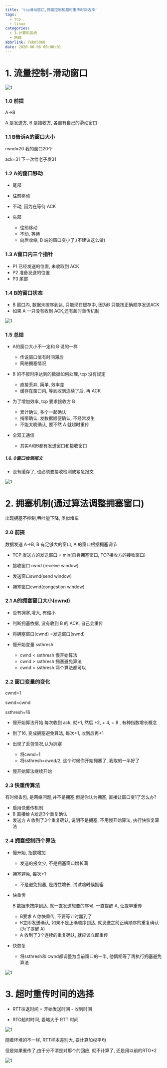 ```yaml
---
title: 'tcp滑动窗口,拥塞控制和超时重传时间选择'
tags:
  - tcp
  - linux
categories:
  - 3-计算机系统
  - 网络
abbrlink: 7eb83068
date: 2020-06-06 00:00:01
---
```




# 1. 流量控制-滑动窗口



![1](tcp滑动窗口和拥塞控制/1.png)

<!-- more -->

### 1.0 前提

A->B

A 是发送方, B 是接收方,  各自有自己的滑动窗口



### 1.1  B告诉A的窗口大小

rwnd=20  我的窗口20个

ack=31  下一次给老子发31



### 1.2  A的窗口移动

+  尾部
  + 往前移动
  + 不动, 因为在等待 ACK 

+ 头部
  + 往前移动
  + 不动, 等待
  + 向后收缩, B 端的窗口变小了,(不建议这么做)



### 1.3 A窗口内三个指针

+ P1 已经发送的位置, 未收取到 ACK
+ P2 准备发送的位置
+ P3 尾部



### 1.4  B的窗口状态

+ B 窗口内,  数据未按序到达, 只能现在缓存中,  因为B 只能按正确顺序发送ACK
+ 如果 A 一只没有收到 ACK,还有超时重传机制

![1](tcp滑动窗口和拥塞控制/2.png)

### 1.5 总结

+ A的窗口大小不一定和 B 说的一样
  + 传说窗口值有时间滞后
  + 网络拥塞情况

+ B 的不按时序达到的数据如何处理, tcp 没有规定
  + 直接丢弃, 简单, 效率差
  + 缓存在窗口内, 等到收到连续了后, 再 ACK

+ 为了增加效率,  tcp 要求接收方 B 
  + 累计确认, 多个一起确认
  + 捎带确认. 发数据顺便确认, 不经常发生
  + 不能太晚确认, 要不然 A 就超时重传

+ 全双工通信
  + 其实A和B都有发送窗口和接收窗口



##### 1.6. 0窗口检测报文

+ 没有缓存了, 也必须要接收检测或紧急报文

![1](tcp滑动窗口和拥塞控制/4.png)



# 2. 拥塞机制(通过算法调整拥塞窗口)

出现拥塞不控制,吞吐量下降,  类似堵车



### 2.0 前提

数据发送 A->B, B 有足够大的窗口, A 的窗口根据拥塞调节 

+ TCP 发送方的发送窗口 = min(自身拥塞窗口, TCP接收方的接收窗口)

+ 接收窗口 rwnd (receive window)

+ 发送窗口swnd(send window)

+ 拥塞窗口cwnd(congestion window)

  

### 2.1 A的拥塞窗口大小(cwnd)

+ 没有拥塞,增大, 有缩小
+ 判断拥塞依据, 没有收到 B 的 ACK, 自己会重传
+ 将拥塞窗口(cwnd) =发送窗口(swnd)

+ 慢开始变量 ssthresh
  + cwnd < ssthresh 慢开始算法
  + cwnd >  ssthresh 拥塞避免算法
  + cwnd =  ssthresh  两个算法都可以



### 2.2 窗口变量的变化

cwnd=1

swnd=cwnd

ssthresh=16



+ 慢开始算法开始  每次收到 ack, 就+1,  然后 +2,  + 4,  + 8 , 有种指数增长概念

+ 到了16, 变成拥塞避免算法, 每次+1, 收到后再+1
+ 出现了丢包情况,认为拥塞
  + 将cwnd=1
  + 将ssthresh=cwnd/2, 这个时候你开始拥塞了, 我取的一半好了
+ 慢开始算法继续开始



### 2.3 快重传算法

有时候丢包, 是网络问题,并不是拥塞,但是你认为拥塞,  直接让窗口变1了怎么办?

+ 启用快重传机制
+ B 直接给 A发送3个重复确认
+ 发送方 A 收到了3个重复确认, 说明不是拥塞, 不用慢开始算法, 执行快恢复算法



### 2.4 拥塞控制四个算法

+ 慢开始, 指数增加

  + 发送的报文少, 不是拥塞窗口增长满

+ 拥塞避免, 每次+1

  + 不是避免拥塞, 是线性增长, 试试啥时候拥塞

+ 快重传

  B 数据未按序到达, 就一直发送想要的序号, 一直提醒 A, 让提早重传

  + B要求 A 你快重传, 不要等计时器到了
  + B立即发送确认, 如果不是正确顺序到达, 就发送之前正确顺序的重复确认(为了提醒 A)
  + A 收到了3个连续的重复确认, 就应该立即重传

+ 快恢复

  + 将ssthresh和 cwnd都调整为当前窗口的一半,  他俩相等了再执行拥塞避免算法



![1](tcp滑动窗口和拥塞控制/3.png)





# 3. 超时重传时间的选择

+ RTT往返时间 = 开始发送时间 -  收到时间

+ RTO超时时间, 要略大于 RTT 时间



![1](tcp滑动窗口和拥塞控制/5.png)



随着环境的不一样, RTT样本差别大, 要计算加权平均

但是如果重传了,由于分不清是对那个的回应, 就不计算了, 还是用以前的RTO*2

![1](tcp滑动窗口和拥塞控制/6.png)